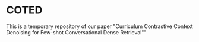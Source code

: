 # COTED
This is a temporary repository of our paper "Curriculum Contrastive Context Denoising for Few-shot Conversational Dense Retrieval""
